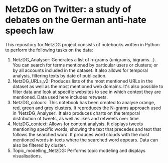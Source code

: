 # NetzDG on Twitter: a study of debates on the German anti-hate speech law

This repository for NetzDG project consists of notebooks written in Python to perform the following tasks on the data:
1. NetzDG_Analyser: Generates a list of n-grams (unigrams, bigrams...). You can search for terms mentioned by particular users or clusters; or by all accounts included in the dataset. It also allows for temporal analysis, filtering texts by date of publication.
2. NetzDG_URLs_v2: Produces lists of the most mentioned URLs in the dataset as well as the most mentioned web domains. It's also possible to filter data and look at specific websites to see in which context they are mentioned. Data used here includes retweets. 
3. NetzDG_colours: This notebook has been created to analyse orange, red, green and grey clusters. It reproduces the N-grams approach used in 'NetzDG_Analyser'. It also produces charts on the temporal distribution of tweets, as well as likes and retweets over time. 
4. NetzDG_context: Allows for content analysis. It displays tweets mentioning specific words, showing the text that precedes and text that follows the searched word. It produces word clouds with the most mentioned words in texts where the searched word appears. Data can also be filtered by cluster.
5. Topic_modelling_NetzDG: Performs topic modeling and displays visualisations. 

